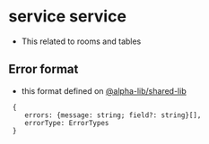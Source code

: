 # service service
- This related to rooms and tables

## Error format
- this format defined on [@alpha-lib/shared-lib](https://www.npmjs.com/package/@alpha-lib/shared-lib)

```
 {
    errors: {message: string; field?: string}[],
    errorType: ErrorTypes
 }
```